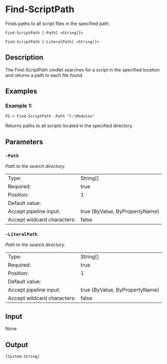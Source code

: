 # Find-ScriptPath

Finds paths to all script files in the specified path.

```Find-ScriptPath [-Path] <String[]>```

```Find-ScriptPath [-LiteralPath] <String[]>```

## Description

The Find-ScriptPath cmdlet searches for a script in the specified location and returns a path to each file found.

## Examples

### Example 1:

```PS > Find-ScriptPath -Path "C:\Modules"```

Returns paths to all scripts located in the specified directory.

## Parameters

### ```-Path```

*Path to the search directory.*

<table>
  <tr><td>Type:</td><td>String[]</td></tr>
  <tr><td>Required:</td><td>true</td></tr>
  <tr><td>Position:</td><td>1</td></tr>
  <tr><td>Default value:</td><td></td></tr>
  <tr><td>Accept pipeline input:</td><td>true (ByValue, ByPropertyName)</td></tr>
  <tr><td>Accept wildcard characters:</td><td>false</td></tr>
</table>

### ```-LiteralPath```

*Path to the search directory.*

<table>
  <tr><td>Type:</td><td>String[]</td></tr>
  <tr><td>Required:</td><td>true</td></tr>
  <tr><td>Position:</td><td>1</td></tr>
  <tr><td>Default value:</td><td></td></tr>
  <tr><td>Accept pipeline input:</td><td>true (ByValue, ByPropertyName)</td></tr>
  <tr><td>Accept wildcard characters:</td><td>false</td></tr>
</table>

## Input

None

## Output

```[System.String]```
